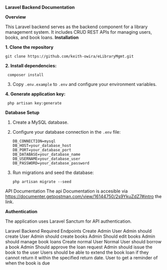 ****Laravel Backend Documentation****

**Overview**

This Laravel backend serves as the backend component for a library management system. It includes CRUD REST APIs for managing users, books, and book loans.
**Installation**

**1. Clone the repository**

  	git clone https://github.com/keith-owira/eLibraryMgmt.git 

**2. Install dependencies:**

     composer install

3. Copy `.env.example` to `.env` and configure your environment variables.

**4. Generate application key:**

  	 php artisan key:generate

****Database Setup****

1. Create a MySQL database.

2. Configure your database connection in the `.env` file:

   ```env
   DB_CONNECTION=mysql
   DB_HOST=your_database_host
   DB_PORT=your_database_port
   DB_DATABASE=your_database_name
   DB_USERNAME=your_database_user
   DB_PASSWORD=your_database_password
   ```

3. Run migrations and seed the database:
   
       php artisan migrate --seed

API Documentation
The api Documentation is accesible via https://documenter.getpostman.com/view/16144750/2s9YkuZdZ7#intro the link.


**Authentication**

The application uses Laravel Sanctum for API authentication. 

Laravel Backend
Required Endpoints
Create Admin User
Admin should create User
Admin should create books
Admin Should edit books
Admin should manage book loans
Create normal User
Normal User should borrow a book
Admin Should approve the loan request
Admin should issue the book to the user
Users should be able to extend the book loan if they cannot return it within the specified return date.
User to get a reminder of when the book is due
